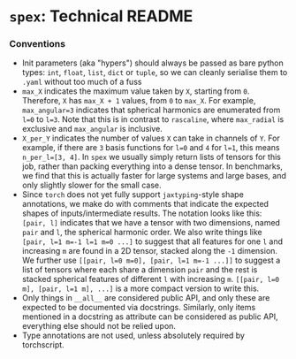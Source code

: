 # `spex`: Technical README

### Conventions

- Init parameters (aka "hypers") should always be passed as bare python types: `int`, `float`, `list`, `dict` or `tuple`, so we can cleanly serialise them to `.yaml` without too much of a fuss
- `max_X` indicates the maximum value taken by `X`, starting from `0`. Therefore, `X` has `max_X + 1` values, from `0` to `max_X`. For example, `max_angular=3` indicates that spherical harmonics are enumerated from `l=0` to `l=3`. Note that this is in contrast to `rascaline`, where `max_radial` is exclusive and `max_angular` is inclusive.
- `X_per_Y` indicates the number of values `X` can take in channels of `Y`. For example, if there are `3` basis functions for `l=0` and `4` for `l=1`, this means `n_per_l=[3, 4]`. In `spex` we usually simply return lists of tensors for this job, rather than packing everything into a dense tensor. In benchmarks, we find that this is actually faster for large systems and large bases, and only slightly slower for the small case.
- Since `torch` does not yet fully support `jaxtyping`-style shape annotations, we make do with comments that indicate the expected shapes of inputs/intermediate results. The notation looks like this: `[pair, l]` indicates that we have a tensor with two dimensions, named `pair` and `l`, the spherical harmonic order. We also write things like `[pair, l=1 m=-1 l=1 m=0 ...]` to suggest that all features for one `l` and increasing `m` are found in a 2D tensor, stacked along the `-1` dimension. We further use `[[pair, l=0 m=0], [pair, l=1 m=-1 ...]]` to suggest a list of tensors where each share a dimension `pair` and the rest is stacked spherical features of different `l` with increasing `m`. `[[pair, l=0 m], [pair, l=1 m], ...]` is a more compact version to write this.
- Only things in `__all__` are considered public API, and only these are expected to be documented via docstrings. Similarly, only items mentioned in a docstring as attribute can be considered as public API, everything else should not be relied upon.
- Type annotations are not used, unless absolutely required by torchscript.
